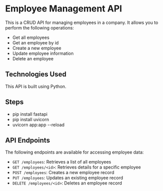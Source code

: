 # Employee Management API

This is a CRUD API for managing employees in a company. It allows you to perform the following operations:

- Get all employees
- Get an employee by id
- Create a new employee
- Update employee information
- Delete an employee

## Technologies Used

This API is built using Python.

## Steps

- pip install fastapi
- pip install uvicorn
- uvicorn app:app --reload

## API Endpoints

The following endpoints are available for accessing employee data:

- `GET /employees`: Retrieves a list of all employees
- `GET /employees/<id>`: Retrieves details for a specific employee
- `POST /employees`: Creates a new employee record
- `PUT /employees`: Updates an existing employee record
- `DELETE /employees/<id>`: Deletes an employee record
